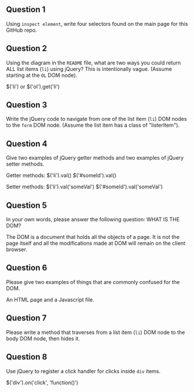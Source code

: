 ## Question 1

Using `inspect element`, write four selectors found on the main page for this
GitHub repo.

<!-- your answer starts here -->

<!-- your answer ends here -->

## Question 2

Using the diagram in the `README` file, what are two ways you could return ALL
list items (`li`) using jQuery? This is intentionally vague. (Assume starting
at the `OL` DOM node).

<!-- your answer starts here -->
$('li') or $('ol').get('li')
<!-- your answer ends here -->

## Question 3

Write the jQuery code to navigate from one of the list item (`li`) DOM nodes to
the `form` DOM node. (Assume the list item has a class of "listerItem").

<!-- your answer starts here -->

<!-- your answer ends here -->

## Question 4

Give two examples of jQuery getter methods and two examples of jQuery setter
methods.

<!-- your answer starts here -->
Getter methods:
$('li').val()
$('#someId').val()

Setter methods:
$('li').val('someVal')
$('#someId').val('someVal')
<!-- your answer ends here -->

## Question 5

In your own words, please answer the following question: WHAT IS THE DOM?

<!-- your answer starts here -->
The DOM is a document that holds all the objects of a page. It is not the page itself and all the modifications made at DOM will remain on the client browser.
<!-- your answer ends here -->

## Question 6

Please give two examples of things that are commonly confused for the DOM.

<!-- your answer starts here -->
An HTML page and a Javascript file.
<!-- your answer ends here -->

## Question 7

Please write a method that traverses from a list item (`li`) DOM node to the
body DOM node, then hides it.

<!-- your answer starts here -->

<!-- your answer ends here -->

## Question 8

Use jQuery to register a click handler for clicks inside `div` items.

<!-- your answer starts here -->
$('div').on('click', 'function()')
<!-- your answer ends here -->
